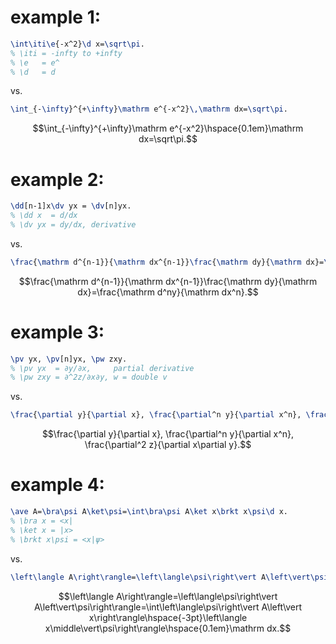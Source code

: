 # example 1:

```LaTeX
\int\iti\e{-x^2}\d x=\sqrt\pi.
% \iti = -infty to +infty
% \e   = e^
% \d   = d
```
vs.
```LaTeX
\int_{-\infty}^{+\infty}\mathrm e^{-x^2}\,\mathrm dx=\sqrt\pi.
```

$$\int_{-\infty}^{+\infty}\mathrm e^{-x^2}\hspace{0.1em}\mathrm dx=\sqrt\pi.$$

# example 2:

```LaTeX
\dd[n-1]x\dv yx = \dv[n]yx.
% \dd x  = d/dx
% \dv yx = dy/dx, derivative
```
vs.
```LaTeX
\frac{\mathrm d^{n-1}}{\mathrm dx^{n-1}}\frac{\mathrm dy}{\mathrm dx}=\frac{\mathrm d^ny}{\mathrm dx^n}.
```

$$\frac{\mathrm d^{n-1}}{\mathrm dx^{n-1}}\frac{\mathrm dy}{\mathrm dx}=\frac{\mathrm d^ny}{\mathrm dx^n}.$$

# example 3:

```LaTeX
\pv yx, \pv[n]yx, \pw zxy.
% \pv yx  = ∂y/∂x,     partial derivative
% \pw zxy = ∂^2z/∂x∂y, w = double v
```
vs.
```LaTeX
\frac{\partial y}{\partial x}, \frac{\partial^n y}{\partial x^n}, \frac{\partial^2 z}{\partial x\partial y}.
```
$$\frac{\partial y}{\partial x}, \frac{\partial^n y}{\partial x^n}, \frac{\partial^2 z}{\partial x\partial y}.$$

# example 4:

```LaTeX
\ave A=\bra\psi A\ket\psi=\int\bra\psi A\ket x\brkt x\psi\d x.
% \bra x = <x|
% \ket x = |x>
% \brkt x\psi = <x|ψ>
```
vs.
```LaTeX
\left\langle A\right\rangle=\left\langle\psi\right\vert A\left\vert\psi\right\rangle=\int\left\langle\psi\right\vert A\left\vert x\right\rangle\left\langle x\middle\vert\psi\right\rangle\,\mathrm dx.
```
$$\left\langle A\right\rangle=\left\langle\psi\right\vert A\left\vert\psi\right\rangle=\int\left\langle\psi\right\vert A\left\vert x\right\rangle\hspace{-3pt}\left\langle x\middle\vert\psi\right\rangle\hspace{0.1em}\mathrm dx.$$